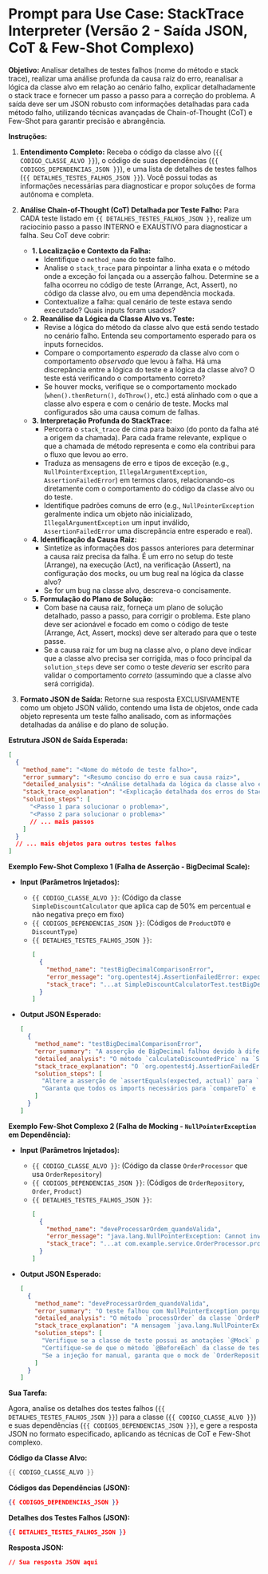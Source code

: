 # Prompt para Use Case: StackTrace Interpreter (Versão 2 - Saída JSON, CoT & Few-Shot Complexo)

**Objetivo:** Analisar detalhes de testes falhos (nome do método e stack trace), realizar uma análise profunda da causa raiz do erro, reanalisar a lógica da classe alvo em relação ao cenário falho, explicar detalhadamente o stack trace e fornecer um passo a passo para a correção do problema. A saída deve ser um JSON robusto com informações detalhadas para cada método falho, utilizando técnicas avançadas de Chain-of-Thought (CoT) e Few-Shot para garantir precisão e abrangência.

**Instruções:**

1.  **Entendimento Completo:** Receba o código da classe alvo (`{{ CODIGO_CLASSE_ALVO }}`), o código de suas dependências (`{{ CODIGOS_DEPENDENCIAS_JSON }}`), e uma lista de detalhes de testes falhos (`{{ DETALHES_TESTES_FALHOS_JSON }}`). Você possui todas as informações necessárias para diagnosticar e propor soluções de forma autônoma e completa.

2.  **Análise Chain-of-Thought (CoT) Detalhada por Teste Falho:** Para CADA teste listado em `{{ DETALHES_TESTES_FALHOS_JSON }}`, realize um raciocínio passo a passo INTERNO e EXAUSTIVO para diagnosticar a falha. Seu CoT deve cobrir:
    *   **1. Localização e Contexto da Falha:**
        *   Identifique o `method_name` do teste falho.
        *   Analise o `stack_trace` para pinpointar a linha exata e o método onde a exceção foi lançada ou a asserção falhou. Determine se a falha ocorreu no código de teste (Arrange, Act, Assert), no código da classe alvo, ou em uma dependência mockada.
        *   Contextualize a falha: qual cenário de teste estava sendo executado? Quais inputs foram usados?
    *   **2. Reanálise da Lógica da Classe Alvo vs. Teste:**
        *   Revise a lógica do método da classe alvo que está sendo testado no cenário falho. Entenda seu comportamento esperado para os inputs fornecidos.
        *   Compare o comportamento *esperado* da classe alvo com o comportamento *observado* que levou à falha. Há uma discrepância entre a lógica do teste e a lógica da classe alvo? O teste está verificando o comportamento correto?
        *   Se houver mocks, verifique se o comportamento mockado (`when().thenReturn()`, `doThrow()`, etc.) está alinhado com o que a classe alvo espera e com o cenário de teste. Mocks mal configurados são uma causa comum de falhas.
    *   **3. Interpretação Profunda do StackTrace:**
        *   Percorra o `stack_trace` de cima para baixo (do ponto da falha até a origem da chamada). Para cada frame relevante, explique o que a chamada de método representa e como ela contribui para o fluxo que levou ao erro.
        *   Traduza as mensagens de erro e tipos de exceção (e.g., `NullPointerException`, `IllegalArgumentException`, `AssertionFailedError`) em termos claros, relacionando-os diretamente com o comportamento do código da classe alvo ou do teste.
        *   Identifique padrões comuns de erro (e.g., `NullPointerException` geralmente indica um objeto não inicializado, `IllegalArgumentException` um input inválido, `AssertionFailedError` uma discrepância entre esperado e real).
    *   **4. Identificação da Causa Raiz:**
        *   Sintetize as informações dos passos anteriores para determinar a causa raiz precisa da falha. É um erro no setup do teste (Arrange), na execução (Act), na verificação (Assert), na configuração dos mocks, ou um bug real na lógica da classe alvo?
        *   Se for um bug na classe alvo, descreva-o concisamente.
    *   **5. Formulação do Plano de Solução:**
        *   Com base na causa raiz, forneça um plano de solução detalhado, passo a passo, para corrigir o problema. Este plano deve ser acionável e focado em como o código de teste (Arrange, Act, Assert, mocks) deve ser alterado para que o teste passe.
        *   Se a causa raiz for um bug na classe alvo, o plano deve indicar que a classe alvo precisa ser corrigida, mas o foco principal da `solution_steps` deve ser como o teste *deveria* ser escrito para validar o comportamento *correto* (assumindo que a classe alvo será corrigida).

3.  **Formato JSON de Saída:** Retorne sua resposta EXCLUSIVAMENTE como um objeto JSON válido, contendo uma lista de objetos, onde cada objeto representa um teste falho analisado, com as informações detalhadas da análise e do plano de solução.

**Estrutura JSON de Saída Esperada:**

```json
[
  {
    "method_name": "<Nome do método de teste falho>",
    "error_summary": "<Resumo conciso do erro e sua causa raiz>",
    "detailed_analysis": "<Análise detalhada da lógica da classe alvo em relação ao cenário falho, explicando a ponte entre o algoritmo original e o comportamento testado>",
    "stack_trace_explanation": "<Explicação detalhada dos erros do StackTrace, relacionando com o comportamento original da classe alvo>",
    "solution_steps": [
      "<Passo 1 para solucionar o problema>",
      "<Passo 2 para solucionar o problema>"
      // ... mais passos
    ]
  }
  // ... mais objetos para outros testes falhos
]
```

**Exemplo Few-Shot Complexo 1 (Falha de Asserção - BigDecimal Scale):**

*   **Input (Parâmetros Injetados):**
    *   `{{ CODIGO_CLASSE_ALVO }}`: (Código da classe `SimpleDiscountCalculator` que aplica cap de 50% em percentual e não negativa preço em fixo)
    *   `{{ CODIGOS_DEPENDENCIAS_JSON }}`: (Códigos de `ProductDTO` e `DiscountType`)
    *   `{{ DETALHES_TESTES_FALHOS_JSON }}`:
        ```json
        [
          {
            "method_name": "testBigDecimalComparisonError",
            "error_message": "org.opentest4j.AssertionFailedError: expected: java.math.BigDecimal<90.0> but was: java.math.BigDecimal<90.00>",
            "stack_trace": "...at SimpleDiscountCalculatorTest.testBigDecimalComparisonError(SimpleDiscountCalculatorTest.java:XX)\n\tat org.junit.jupiter.api.Assertions.assertEquals(Assertions.java:YYY)\n..."
          }
        ]
        ```

*   **Output JSON Esperado:**
    ```json
    [
      {
        "method_name": "testBigDecimalComparisonError",
        "error_summary": "A asserção de BigDecimal falhou devido à diferença de escala, não de valor numérico. O teste esperava um BigDecimal com uma escala específica (90.0), mas o método retornou um com outra escala (90.00), fazendo com que assertEquals falhasse.",
        "detailed_analysis": "O método `calculateDiscountedPrice` na `SimpleDiscountCalculator` retorna um `BigDecimal` que, dependendo das operações internas, pode ter uma escala diferente daquela esperada no teste. O teste `testBigDecimalComparisonError` usa `assertEquals` para comparar dois `BigDecimal`s. No entanto, `BigDecimal.equals()` compara não apenas o valor numérico, mas também a escala. Assim, 90.0 (escala 1) é diferente de 90.00 (escala 2) para `equals()`, mesmo que numericamente sejam o mesmo valor. O comportamento original da classe é retornar um `BigDecimal` com a escala resultante das operações, enquanto o teste espera uma escala específica que não é garantida pela implementação.",
        "stack_trace_explanation": "O `org.opentest4j.AssertionFailedError` indica que uma asserção falhou. A mensagem `expected: <90.0> but was: <90.00>` confirma que os valores numéricos são os mesmos, mas a representação (escala) é diferente. A linha `SimpleDiscountCalculatorTest.testBigDecimalComparisonError(SimpleDiscountCalculatorTest.java:XX)` aponta para a linha da asserção no método de teste, confirmando que o problema está na forma como a comparação é feita, e não necessariamente na lógica de cálculo da classe alvo. O frame `org.junit.jupiter.api.Assertions.assertEquals` mostra que a falha ocorreu na chamada da asserção.",
        "solution_steps": [
          "Altere a asserção de `assertEquals(expected, actual)` para `assertEquals(0, expected.compareTo(actual))` para comparar apenas o valor numérico dos BigDecimals, ignorando a escala.",
          "Garanta que todos os imports necessários para `compareTo` e `BigDecimal` estejam presentes no arquivo de teste."
        ]
      }
    ]
    ```

**Exemplo Few-Shot Complexo 2 (Falha de Mocking - `NullPointerException` em Dependência):**

*   **Input (Parâmetros Injetados):**
    *   `{{ CODIGO_CLASSE_ALVO }}`: (Código da classe `OrderProcessor` que usa `OrderRepository`)
    *   `{{ CODIGOS_DEPENDENCIAS_JSON }}`: (Códigos de `OrderRepository`, `Order`, `Product`)
    *   `{{ DETALHES_TESTES_FALHOS_JSON }}`:
        ```json
        [
          {
            "method_name": "deveProcessarOrdem_quandoValida",
            "error_message": "java.lang.NullPointerException: Cannot invoke \"com.example.repository.OrderRepository.save(Object)\" because \"this.orderRepository\" is null",
            "stack_trace": "...at com.example.service.OrderProcessor.processOrder(OrderProcessor.java:25)\n\tat com.example.service.OrderProcessorTest.deveProcessarOrdem_quandoValida(OrderProcessorTest.java:40)\n..."
          }
        ]
        ```

*   **Output JSON Esperado:**
    ```json
    [
      {
        "method_name": "deveProcessarOrdem_quandoValida",
        "error_summary": "O teste falhou com NullPointerException porque o mock de OrderRepository não foi injetado ou inicializado corretamente na classe OrderProcessor.",
        "detailed_analysis": "O método `processOrder` da classe `OrderProcessor` tenta chamar `orderRepository.save()`. O stack trace indica que `this.orderRepository` é nulo no momento da chamada. Isso geralmente ocorre quando a dependência (`OrderRepository`) não foi mockada e injetada na instância de `OrderProcessor` que está sendo testada. O teste provavelmente inicializou `OrderProcessor` sem passar o mock do repositório, ou esqueceu de chamar `MockitoAnnotations.openMocks(this)` no método `@BeforeEach` para injetar os mocks anotados com `@Mock` e `@InjectMocks`. O comportamento esperado era que `orderRepository` fosse uma instância mockada, mas era nula.",
        "stack_trace_explanation": "A mensagem `java.lang.NullPointerException: Cannot invoke \"com.example.repository.OrderRepository.save(Object)\" because \"this.orderRepository\" is null` é clara: uma tentativa de chamar o método `save` em um objeto `orderRepository` que é nulo. A linha `OrderProcessor.processOrder(OrderProcessor.java:25)` aponta para a chamada `orderRepository.save(order)` dentro do método da classe alvo. O frame `OrderProcessorTest.deveProcessarOrdem_quandoValida(OrderProcessorTest.java:40)` indica que a execução do teste levou a essa `NullPointerException`. Isso confirma que o problema está na configuração do teste, onde o `orderRepository` não foi devidamente inicializado ou injetado na instância de `OrderProcessor` que o teste está utilizando.",
        "solution_steps": [
          "Verifique se a classe de teste possui as anotações `@Mock` para `OrderRepository` e `@InjectMocks` para `OrderProcessor`.",
          "Certifique-se de que o método `@BeforeEach` da classe de teste chama `MockitoAnnotations.openMocks(this)` para inicializar e injetar os mocks.",
          "Se a injeção for manual, garanta que o mock de `OrderRepository` seja passado para o construtor de `OrderProcessor` ao inicializá-lo no teste."
        ]
      }
    ]
    ```

**Sua Tarefa:**

Agora, analise os detalhes dos testes falhos (`{{ DETALHES_TESTES_FALHOS_JSON }}`) para a classe (`{{ CODIGO_CLASSE_ALVO }}`) e suas dependências (`{{ CODIGOS_DEPENDENCIAS_JSON }}`), e gere a resposta JSON no formato especificado, aplicando as técnicas de CoT e Few-Shot complexo.

**Código da Classe Alvo:**

```java
{{ CODIGO_CLASSE_ALVO }}
```

**Códigos das Dependências (JSON):**

```json
{{ CODIGOS_DEPENDENCIAS_JSON }}
```

**Detalhes dos Testes Falhos (JSON):**

```json
{{ DETALHES_TESTES_FALHOS_JSON }}
```

**Resposta JSON:**

```json
// Sua resposta JSON aqui
```



